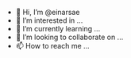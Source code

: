 - 👋 Hi, I’m @einarsae
- 👀 I’m interested in ...
- 🌱 I’m currently learning ...
- 💞️ I’m looking to collaborate on ...
- 📫 How to reach me ...

<!---
einarsae/einarsae is a ✨ special ✨ repository because its `README.md` (this file) appears on your GitHub profile.
You can click the Preview link to take a look at your changes.
--->
